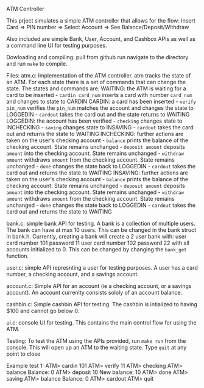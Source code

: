 ATM Controller

This prject simulates a simple ATM controller that allows for the flow:
Insert Card => PIN number => Select Account => See Balance/Deposit/Withdraw

Also included are simple Bank, User, Account, and Cashbox APIs as well as a command line UI for testing purposes.


Dowloading and compiling:
pull from github
run navigate to the directory and run `make` to compile.


Files:
atm.c: Implementation of the ATM controller.  atm tracks the state of an ATM. For each state there is a set of commands that can change the state.  The states and commands are:
    WAITING: the ATM is waiting for a card to be inserted
      - `cardin card_num` inserts a card with number `card_num` and changes to state to CARDIN
    CARDIN: a card has been inserted
      - `verify pin_num` verifies the `pin_num` matches the account and changes the state to LOGGEDIN
      - `cardout` takes the card out and the state returns to WAITING
    LOGGEDIN: the account has been verified
      - `checking` changes state to INCHECKING
      - `saving` changes state to INSAVING
      - `cardout` takes the card out and returns the state to WAITING
    INCHECKING: further actions are taken on the user's checking account
      - `balance` prints the balance of the checking account.  State remains unchanged
      - `deposit amount` deposits `amount` into the checking account.  State remains unchanged
      - `withdraw amount` withdraws `amount` from the checking account.  State remains unchanged
      - `done` changes the state back to LOGGEDIN
      - `cardout` takes the card out and returns the state to WAITING
    INSAVING: further actions are taken on the user's checking account
      - `balance` prints the balance of the checking account.  State remains unchanged
      - `deposit amount` deposits `amount` into the checking account.  State remains unchanged
      - `withdraw amount` withdraws `amount` from the checking account.  State remains unchanged
      - `done` changes the state back to LOGGEDIN
      - `cardout` takes the card out and returns the state to WAITING

bank.c: simple bank API for testing.  A bank is a collection of multiple users.  The bank can have at max 10 users.  This can be changed in the bank struct in bank.h.  Currently, creating a bank will create a 2 user bank with:
    user card number 101      password 11
    user card number 102      password 22
with all accounts initialized to 0.  This can be changed by changing the `bank_get` function.

user.c: simple API represnting a user for testing purposes.  A user has a card number, a checking account, and a savings account.  

account.c: Simple API for an account (ie a checking account, or a savings account).  An account currenlty consists sololy of an account balance.

cashbin.c: Simple cashbin API for testing.  The cashbin is intialized to having $100 and cannot go below 0.

ui.c: console UI for testing.  This contains the main control flow for using the ATM.


Testing: 
To test the ATM using the APIs provided, run `make run` from the console.  This will open up an ATM to the waiting state.  Type `quit` at any point to close

Example test 1:
ATM> cardin 101
ATM> verify 11
ATM> checking
ATM> balance
Balance: 0
ATM> deposit 10
New balance: 10
ATM> done
ATM> saving
ATM> balance
Balance: 0
ATM> cardout
ATM> quit